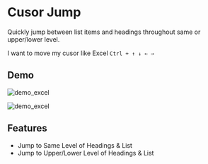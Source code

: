 # Cusor Jump

Quickly jump between list items and headings throughout same or upper/lower level.

I want to move my cusor like Excel `Ctrl + ↑ ↓ ← →`

## Demo

![demo_excel](https://github.com/LifeFi/obsidian-jump/assets/102175174/00f451af-f01d-471f-b8e6-db9c1bf68007)


![demo_excel](https://github.com/LifeFi/obsidian-jump/assets/102175174/15cfa945-a84b-454f-bde9-09101fb12daf)


## Features

-   Jump to Same Level of Headings & List
-   Jump to Upper/Lower Level of Headings & List
